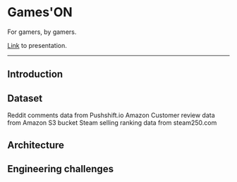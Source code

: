 # Games'ON 

For gamers, by gamers.

[Link](https://docs.google.com/presentation/d/1UiaVdh7vm3-zZy_zAdr0yUroDv7sSAVyL2oXPm6rg1g/edit#slide=id.p) to presentation.

<hr/>

## Introduction


## Dataset
Reddit comments data from Pushshift.io
Amazon Customer review data from Amazon S3 bucket
Steam selling ranking data from steam250.com

## Architecture

## Engineering challenges

